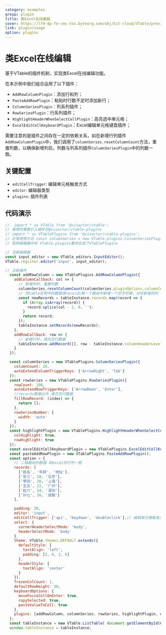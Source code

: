 ```yaml
---
category: examples
group: plugin
title: 类Excel在线编辑
cover: https://lf9-dp-fe-cms-tos.byteorg.com/obj/bit-cloud/VTable/preview/excel-online-editing.gif
link: plugin/usage
option: plugins
---
```


# 类Excel在线编辑

基于VTable的插件机制，实现类Excel在线编辑功能。

在本示例中我们组合运用了以下插件：
- `AddRowColumnPlugin`：添加行和列；
- `PasteAddRowPlugin`：粘贴时行数不足时添加新行；
- `ColumnSeriesPlugin`：列系列插件；
- `RowSeriesPlugin`：行系列插件；
- `HighlightHeaderWhenSelectCellPlugin`：高亮选中单元格；
- `ExcelEditCellKeyboardPlugin`：Excel编辑单元格键盘插件；

需要注意的是插件之间存在一定的依赖关系，如在新增行列插件`AddRowColumnPlugin`中，我们调用了`columnSeries.resetColumnCount`方法，重置列数，以确保新增列后，列数与列系列插件`ColumnSeriesPlugin`中的列数一致。

## 关键配置

- `editCellTrigger`: 编辑单元格触发方式
- `editor`: 编辑器类型
- `plugins`: 插件列表


## 代码演示

```javascript livedemo template=vtable
//  import * as VTable from '@visactor/vtable';
// 使用时需要引入插件包@visactor/vtable-plugins
// import * as VTablePlugins from '@visactor/vtable-plugins';
// 正常使用方式 const columnSeries = new VTable.plugins.ColumnSeriesPlugin({});
// 官网编辑器中将 VTable.plugins重命名成了VTablePlugins

// 注册编辑器
const input_editor = new VTable_editors.InputEditor();
VTable.register.editor('input', input_editor);

// 注册插件
  const addRowColumn = new VTablePlugins.AddRowColumnPlugin({
    addColumnCallback: col => {
      // 新增列时，重置列数
      columnSeries.resetColumnCount(columnSeries.pluginOptions.columnCount + 1);
      // 将table实例中的数据源records每一个数组中新增一个空字符串，对应新增的列
      const newRecords = tableInstance.records.map(record => {
        if (Array.isArray(record)) {
          record.splice(col - 1, 0, '');
        }
        return record;
      });
      tableInstance.setRecords(newRecords);
    },
    addRowCallback: row => {
      // 新增行时，填充空行数据
      tableInstance.addRecord([], row - tableInstance.columnHeaderLevelCount);
    }
  });

  const columnSeries = new VTablePlugins.ColumnSeriesPlugin({
    columnCount: 26,
    autoExtendColumnTriggerKeys: ['ArrowRight', 'Tab']
  });
  const rowSeries = new VTablePlugins.RowSeriesPlugin({
    rowCount: 100,
    autoExtendRowTriggerKeys: ['ArrowDown', 'Enter'],
    //records数据以外 填充空行数据
    fillRowRecord: (index) => {
      return [];
    },
    rowSeriesNumber: {
      width: 'auto'
    }
  });
  const highlightPlugin = new VTablePlugins.HighlightHeaderWhenSelectCellPlugin({
    colHighlight: true,
    rowHighlight: true
  });
  const excelEditCellKeyboardPlugin = new VTablePlugins.ExcelEditCellKeyboardPlugin();
  const pasteAddRowPlugin = new VTablePlugins.PasteAddRowPlugin();
  const option = {
    // 二维数组的数据 和excel的行列一致
    records: [
      ['姓名', '年龄', '地址'],
      ['张三', 18, '北京'],
      ['李四', 20, '上海'],
      ['王五', 22, '广州'],
      ['赵六', 24, '深圳'],
      ['孙七', 26, '成都']
    ],

    padding: 30,
    editor: 'input',
    editCellTrigger: ['api', 'keydown', 'doubleclick'],// 编辑单元格触发方式
    select: {
      cornerHeaderSelectMode: 'body',
      headerSelectMode: 'body'
    },
    theme: VTable.themes.DEFAULT.extends({
      defaultStyle: {
        textAlign: 'left',
        padding: [2, 6, 2, 6]
      },
      headerStyle: {
        textAlign: 'center'
      }
    }),
    frozenColCount: 1,
    defaultRowHeight: 30,
    keyboardOptions: {
      moveFocusCellOnEnter: true,
      copySelected: true,
      pasteValueToCell: true
    },
    plugins: [addRowColumn, columnSeries, rowSeries, highlightPlugin, excelEditCellKeyboardPlugin, pasteAddRowPlugin]
  };
  const tableInstance = new VTable.ListTable( document.getElementById(CONTAINER_ID),option);
  window.tableInstance = tableInstance;
  
```